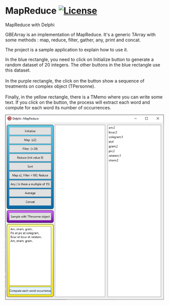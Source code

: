 # MapReduce [![License](https://img.shields.io/badge/License-MIT-yellowgreen.svg)](https://opensource.org/licenses/MIT)
 MapReduce with Delphi

GBEArray is an implementation of MapReduce. It's a generic TArray<T> with some methods : map, reduce, filter, gather, any, print and concat.

The project is a sample application to explain how to use it.

In the blue rectangle, you need to click on Initialize button to generate a random dataset of 20 integers. The other buttons in the blue rectangle use this dataset.<br><br>
In the purple rectangle, the click on the button show a sequence of treatments on complex object (TPersonne).<br><br>
Finally, in the yellow rectangle, there is a TMemo where you can write some text. If you click on the button, the process will extract each word and compute for each word its number of occurrences.
 
<img src="img/capture.png"> 
